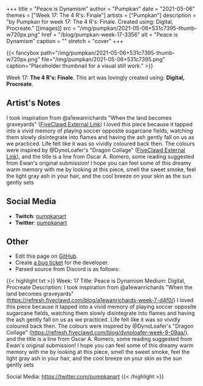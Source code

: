 +++
title =       "Peace is Dynamism"
author =      "Pumpkan"
date =        "2021-05-06"
themes =      ["Week 17: The 4 R's: Finale"]
artists =     ["Pumpkan"]
description = "by Pumpkan for week 17: The 4 R's: Finale. Created using: Digital, Procreate."
[[images]]
      src = "/img/pumpkan/2021-05-06+531c7395-thumb-w720px.png"
      href = "/blog/pumpkan-week-17-3356"
      alt = "Peace is Dynamism"
      caption = ""
      stretch = "cover"
+++

{{< fancybox path="/img/pumpkan/2021-05-06+531c7395-thumb-w720px.png" file="/img/pumpkan/2021-05-06+531c7395.png" caption="Placeholder thumbnail for a visual still work." >}}


Week 17: **The 4 R's: Finale**. This art was lovingly created using: **Digital, Procreate**.

## Artist's Notes

I took inspiration from @a1ewanrichards "When the land becomes graveyards" \([FiveClawd External Link](https://refresh.fiveclawd.com/blog/a1ewanrichards-week-7-d4f0/)) I loved this piece because it tapped into a vivid memory of playing soccer opposite sugarcane fields, watching them slowly disintegrate into flames and having the ash gently fall on us as we practiced. Life felt like it was so vividly coloured back then. The colours were inspired by @DynoLoafer's "Dragon Collage" ([FiveClawd External Link](https://refresh.fiveclawd.com/blog/dynoloafer-week-9-09aa/)\), and the title is a line from Oscar A. Romero, some reading suggested from Ewan's original submission! 
I hope you can feel some of this dreamy warm memory with me by looking at this piece, smell the sweet smoke, feel the light gray ash in your hair, and the cool breeze on your skin as the sun gently sets

## Social Media

- **Twitch**: <a href='https://twitch.tv/pumpkanart' target='_blank'>pumpkanart</a>
- **Twitter**: <a href='https://twitter.com/pumpkanart' target='_blank'>pumpkanart</a>

## Other

- Edit this page on [GitHub](https://github.com/teaminkling/web-refresh/edit/main/content/blog/pumpkan-week-17-3356.md).
- Create [a bug ticket](https://github.com/teaminkling/web-refresh/issues/new?assignees=&labels=bug&template=problem-report.md&title=) for the developer.
- Parsed source from Discord is as follows:

{{< highlight txt >}}
Week: 17
Title: Peace is Dynamism
Medium: Digital, Procreate
Description: I took inspiration from @a1ewanrichards "When the land becomes graveyards" (https://refresh.fiveclawd.com/blog/a1ewanrichards-week-7-d4f0/) I loved this piece because it tapped into a vivid memory of playing soccer opposite sugarcane fields, watching them slowly disintegrate into flames and having the ash gently fall on us as we practiced. Life felt like it was so vividly coloured back then. The colours were inspired by @DynoLoafer's "Dragon Collage" (https://refresh.fiveclawd.com/blog/dynoloafer-week-9-09aa/), and the title is a line from Oscar A. Romero, some reading suggested from Ewan's original submission! 
I hope you can feel some of this dreamy warm memory with me by looking at this piece, smell the sweet smoke, feel the light gray ash in your hair, and the cool breeze on your skin as the sun gently sets 

Social Media: https://twitter.com/pumpkanart
{{< /highlight >}}